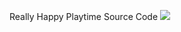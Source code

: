 Really Happy Playtime Source Code
![](https://cdn.discordapp.com/attachments/873872779676626944/909401642363936828/titlelogo.png)